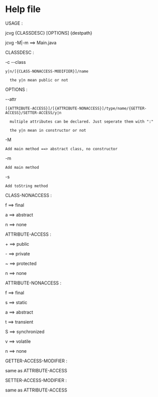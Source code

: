 # Help file

USAGE :

  jcvg {CLASSDESC} [OPTIONS] {destpath}

  jcvg -M|-m ==> Main.java


CLASSDESC :

  -c --class

    y|n/[{CLASS-NONACCESS-MODIFIER}]/name

      the y|n mean public or not


OPTIONS :

  \--attr

    [{ATTRIBUTE-ACCESS}]/[{ATTRIBUTE-NONACCESS}]/type/name/{GETTER-ACCESS}/SETTER-ACCESS/y|n

      multiple attributes can be declared. Just seperate them with ":"

      the y|n mean in constructor or not

  \-M

    Add main method ==> abstract class, no constructor

  \-m

    Add main method

  \-s

    Add toString method


CLASS-NONACCESS :

  f ==> final

  a ==> abstract

  n ==> none


ATTRIBUTE-ACCESS :

  \+ ==> public

  \- ==> private

  ~ ==> protected

  n ==> none


ATTRIBUTE-NONACCESS :

  f ==> final
  
  s ==> static

  a ==> abstract

  t ==> transient

  S ==> synchronized

  v ==> volatile

  n ==> none


GETTER-ACCESS-MODIFIER :

  same as ATTRIBUTE-ACCESS


SETTER-ACCESS-MODIFIER :

  same as ATTRIBUTE-ACCESS
